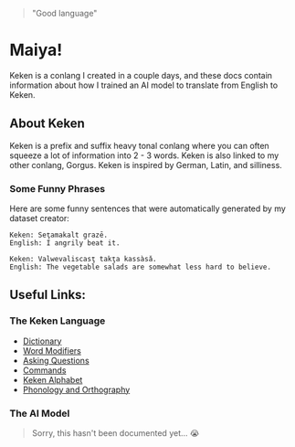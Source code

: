 > "Good language"

# Maiya!
Keken is a conlang I created in a couple days, and these docs contain information about how I trained an AI model to translate from English to Keken.

## About Keken
Keken is a prefix and suffix heavy tonal conlang where you can often squeeze a lot of information into 2 - 3 words. Keken is also linked to my other conlang, Gorgus. Keken is inspired by German, Latin, and silliness.

### Some Funny Phrases
Here are some funny sentences that were automatically generated by my dataset creator:
```
Keken: Seţamakalt grazē.
English: I angrily beat it.
```
```
Keken: Valwevaliscasţ takţa kassàsǎ.
English: The vegetable salads are somewhat less hard to believe.
```

## Useful Links:
### The Keken Language
- [Dictionary](keken/dictionary.md)
- [Word Modifiers](keken/word_modifiers.md)
- [Asking Questions](keken/asking_questions.md)
- [Commands](keken/commands.md)
- [Keken Alphabet](keken/keken_alphabet.md)
- [Phonology and Orthography](keken/phonology_and_orthography.md)

### The AI Model
> Sorry, this hasn't been documented yet... 😭